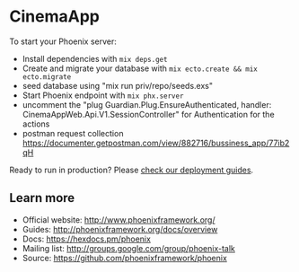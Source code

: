# CinemaApp

To start your Phoenix server:

  * Install dependencies with `mix deps.get`
  * Create and migrate your database with `mix ecto.create && mix ecto.migrate`
  * seed database using "mix run priv/repo/seeds.exs"
  * Start Phoenix endpoint with `mix phx.server`
  * uncomment the "plug Guardian.Plug.EnsureAuthenticated, handler: CinemaAppWeb.Api.V1.SessionController" for Authentication for the actions
  * postman request collection https://documenter.getpostman.com/view/882716/bussiness_app/77ib2qH


<!-- Now you can visit [`localhost:4000`](http://localhost:4000) from your browser. -->

Ready to run in production? Please [check our deployment guides](http://www.phoenixframework.org/docs/deployment).

## Learn more

  * Official website: http://www.phoenixframework.org/
  * Guides: http://phoenixframework.org/docs/overview
  * Docs: https://hexdocs.pm/phoenix
  * Mailing list: http://groups.google.com/group/phoenix-talk
  * Source: https://github.com/phoenixframework/phoenix
